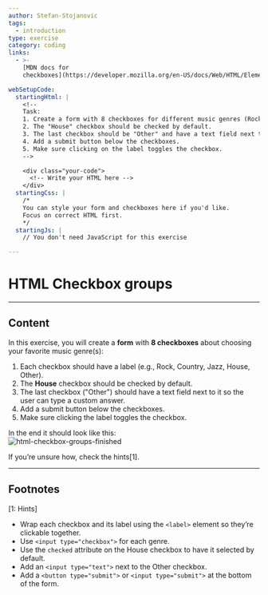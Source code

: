 ```yaml
---
author: Stefan-Stojanovic
tags:
  - introduction
type: exercise
category: coding
links:
  - >-
    [MDN docs for
    checkboxes](https://developer.mozilla.org/en-US/docs/Web/HTML/Element/input/checkbox){website}

webSetupCode:
  startingHtml: |
    <!-- 
    Task:
    1. Create a form with 8 checkboxes for different music genres (Rock, Country, Jazz, etc.).
    2. The "House" checkbox should be checked by default.
    3. The last checkbox should be "Other" and have a text field next to it for the user to enter a custom answer.
    4. Add a submit button below the checkboxes.
    5. Make sure clicking on the label toggles the checkbox.
    -->

    <div class="your-code">
      <!-- Write your HTML here -->
    </div>
  startingCss: |
    /* 
    You can style your form and checkboxes here if you'd like.
    Focus on correct HTML first.
    */
  startingJs: |
    // You don't need JavaScript for this exercise

---
```


# HTML Checkbox groups

---

## Content

In this exercise, you will create a **form** with **8 checkboxes** about choosing your favorite music genre(s):  
1. Each checkbox should have a label (e.g., Rock, Country, Jazz, House, Other).  
2. The **House** checkbox should be checked by default.  
3. The last checkbox ("Other") should have a text field next to it so the user can type a custom answer.  
4. Add a submit button below the checkboxes.  
5. Make sure clicking the label toggles the checkbox.  

In the end it should look like this:  
![html-checkbox-groups-finished](https://img.enkipro.com/f80918b4dcabb9ed95a65c8ac29b1338.png)

If you’re unsure how, check the hints[1].

---

## Footnotes

[1: Hints]
- Wrap each checkbox and its label using the `<label>` element so they’re clickable together.  
- Use `<input type="checkbox">` for each genre.  
- Use the `checked` attribute on the House checkbox to have it selected by default.  
- Add an `<input type="text">` next to the Other checkbox.  
- Add a `<button type="submit">` or `<input type="submit">` at the bottom of the form.  
